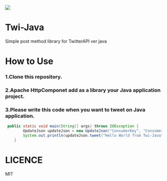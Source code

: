 [![](http://img.shields.io/badge/license-MIT-blue.svg?style=flat-square)](https://github.com/ItinoseSan/Twi-Java/blob/master/TwitterAPI/LICENCE)

# Twi-Java
Simple post method library for TwitterAPI ver java
# How to Use
### 1.Clone this repository.
### 2.Apache HttpComponet add as a library your Java application project.
### 3.Please write this code when you want to tweet on Java application.

```Java
 public static void main(String[] args) throws IOException {
        UpdateJson updateJson = new UpdateJson("ConsumerKey", "ConsumerSecret","AccessToken", "AccessTokenSecret");
        System.out.println(updateJson.tweet("Hello World from Twi-Java"));
    }
```    
# LICENCE
MIT
    
